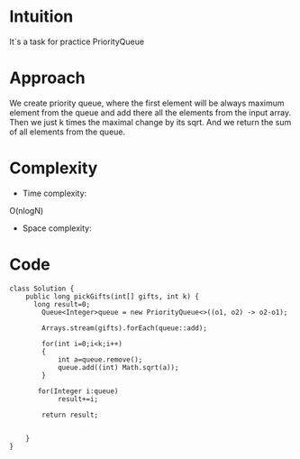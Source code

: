 # Intuition
<!-- Describe your first thoughts on how to solve this problem. -->
It`s a task for practice PriorityQueue
# Approach
<!-- Describe your approach to solving the problem. -->
We create priority queue, where the first element will be always maximum element from the queue and add there all the elements from the input array. Then we just k times the maximal  change by its sqrt. And we return the sum of all elements from the queue.
# Complexity
- Time complexity:
<!-- Add your time complexity here, e.g. $$O(n)$$ -->
O(nlogN)
- Space complexity:
<!-- Add your space complexity here, e.g. $$O(n)$$ -->

# Code
```
class Solution {
    public long pickGifts(int[] gifts, int k) {
      long result=0;
        Queue<Integer>queue = new PriorityQueue<>((o1, o2) -> o2-o1);

        Arrays.stream(gifts).forEach(queue::add);

        for(int i=0;i<k;i++)
        {
            int a=queue.remove();
            queue.add((int) Math.sqrt(a));
        }
        
       for(Integer i:queue)
            result+=i;
        
        return result;

        
    }
}
```